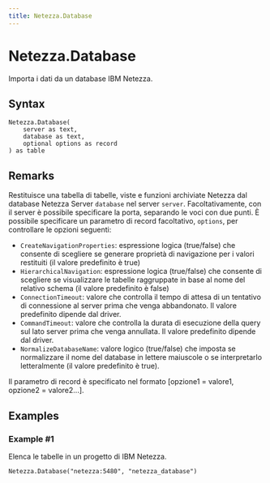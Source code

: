```yaml
---
title: Netezza.Database
---
```


# Netezza.Database


Importa i dati da un database IBM Netezza.


## Syntax

```powerquery
Netezza.Database(
    server as text,
    database as text,
    optional options as record
) as table
```


## Remarks

Restituisce una tabella di tabelle, viste e funzioni archiviate Netezza dal database Netezza Server <code>database</code> nel server <code>server</code>. Facoltativamente, con il server è possibile specificare la porta, separando le voci con due punti. È possibile specificare un parametro di record facoltativo, <code>options</code>, per controllare le opzioni seguenti:<ul>        <li><code>CreateNavigationProperties</code>: espressione logica (true/false) che consente di scegliere se generare proprietà di navigazione per i valori restituiti (il valore predefinito è true)</li>        <li><code>HierarchicalNavigation</code>: espressione logica (true/false) che consente di scegliere se visualizzare le tabelle raggruppate in base al nome del relativo schema (il valore predefinito è false)</li>        <li><code>ConnectionTimeout</code>: valore che controlla il tempo di attesa di un tentativo di connessione al server prima che venga abbandonato. Il valore predefinito dipende dal driver.</li>        <li><code>CommandTimeout</code>: valore che controlla la durata di esecuzione della query sul lato server prima che venga annullata. Il valore predefinito dipende dal driver.</li><li><code>NormalizeDatabaseName</code>: valore logico (true/false) che imposta se normalizzare il nome del database in lettere maiuscole o se interpretarlo letteralmente (il valore predefinito è true).</li></ul>Il parametro di record è specificato nel formato [opzione1 = valore1, opzione2 = valore2...].


## Examples

### Example #1 
Elenca le tabelle in un progetto di IBM Netezza.
```powerquery
Netezza.Database("netezza:5480", "netezza_database")
```



